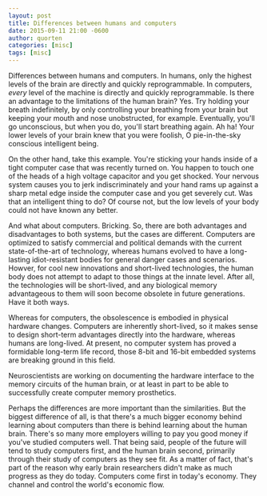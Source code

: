 ```yaml
---
layout: post
title: Differences between humans and computers
date: 2015-09-11 21:00 -0600
author: quorten
categories: [misc]
tags: [misc]
---
```


Differences between humans and computers.  In humans, only the highest
levels of the brain are directly and quickly reprogrammable.  In
computers, _every_ level of the machine is directly and quickly
reprogrammable.  Is there an advantage to the limitations of the human
brain?  Yes.  Try holding your breath indefinitely, by only
controlling your breathing from your brain but keeping your mouth and
nose unobstructed, for example.  Eventually, you'll go unconscious,
but when you do, you'll start breathing again.  Ah ha!  Your lower
levels of your brain knew that you were foolish, O pie-in-the-sky
conscious intelligent being.

On the other hand, take this example.  You're sticking your hands
inside of a tight computer case that was recently turned on.  You
happen to touch one of the heads of a high voltage capacitor and you
get shocked.  Your nervous system causes you to jerk indiscriminately
and your hand rams up against a sharp metal edge inside the computer
case and you get severely cut.  Was that an intelligent thing to do?
Of course not, but the low levels of your body could not have known
any better.

<!-- more -->

And what about computers.  Bricking.  So, there are both advantages
and disadvantages to both systems, but the cases are different.
Computers are optimized to satisfy commercial and political demands
with the current state-of-the-art of technology, whereas humans
evolved to have a long-lasting idiot-resistant bodies for general
danger cases and scenarios.  Howver, for cool new innovations and
short-lived technologies, the human body does not attempt to adapt to
those things at the innate level.  After all, the technologies will be
short-lived, and any biological memory advantageous to them will soon
become obsolete in future generations.  Have it both ways.

Whereas for computers, the obsolescence is embodied in physical
hardware changes.  Computers are inherently short-lived, so it makes
sense to design short-term advantages directly into the hardware,
whereas humans are long-lived.  At present, no computer system has
proved a formidable long-term life record, those 8-bit and
16-bit embedded systems are breaking ground in this field.

Neuroscientists are working on documenting the hardware interface to
the memory circuits of the human brain, or at least in part to be able
to successfully create computer memory prosthetics.

Perhaps the differences are more important than the similarities.  But
the biggest difference of all, is that there's a much bigger economy
behind learning about computers than there is behind learning about
the human brain.  There's so many more employers willing to pay you
good money if you've studied computers well.  That being said, people
of the future will tend to study computers first, and the human brain
second, primarily through their study of computers as they see fit.
As a matter of fact, that's part of the reason why early brain
researchers didn't make as much progress as they do today.  Computers
come first in today's economy.  They channel and control the world's
economic flow.
